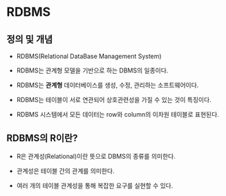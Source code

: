 # RDBMS

## 정의 및 개념

- RDBMS(Relational DataBase Management System)

- RDBMS는 관계형 모델을 기반으로 하는 DBMS의 일종이다. 

- RDBMS는 **관계형** 데이터베이스를 생성, 수정, 관리하는 소프트웨어이다.

- RDBMS는 테이블이 서로 연관되어 상호관련성을 가질 수 있는 것이 특징이다. 

- RDBMS 시스템에서 모든 데이터는 row와 column의 이차원 테이블로 표현된다.

## RDBMS의 R이란?

- R은 관계성(Relational)이란 뜻으로 DBMS의 종류를 의미한다. 

- 관계성은 테이블 간의 관계를 의미한다. 

- 여러 개의 테이블 관계성을 통해 복잡한 요구를 실현할 수 있다. 
